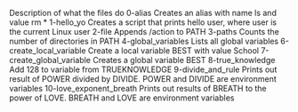 Description of what the files do
0-alias
Creates an alias with name ls and value rm * 
1-hello_yo
Creates a script that prints hello user, where user is the current Linux user
2-file
Appends /action to PATH
3-paths
Counts the number of directories in PATH
4-global_variables
Lists all global variables
6-create_local_variable
Create a local variable BEST with value School
7-create_global_variable
Creates a global variable BEST
8-true_knowledge
Add 128 to variable from TRUEKNOWLEDGE
9-divide_and_rule
Prints out result of POWER divided by DIVIDE. POWER and DIVIDE are environment variables
10-love_exponent_breath
Prints out results of BREATH to the power of LOVE. BREATH and LOVE are environment variables
